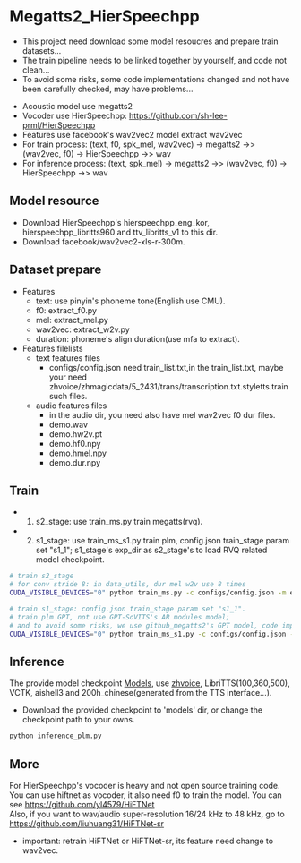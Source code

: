 # Megatts2_HierSpeechpp
- This project need download some model resoucres and prepare train datasets... 
- The train pipeline needs to be linked together by yourself, and code not clean...
- To avoid some risks, some code implementations changed and not have been carefully checked, may have problems...

* Acoustic model use megatts2
* Vocoder use HierSpeechpp: https://github.com/sh-lee-prml/HierSpeechpp
* Features use facebook's wav2vec2 model extract wav2vec
* For train process: (text, f0, spk_mel, wav2vec) -> megatts2 ->> (wav2vec, f0) -> HierSpeechpp ->> wav
* For inference process: (text, spk_mel) -> megatts2 ->> (wav2vec, f0) -> HierSpeechpp ->> wav

## Model resource 
- Download HierSpeechpp's hierspeechpp_eng_kor, hierspeechpp_libritts960 and ttv_libritts_v1 to this dir.
- Download facebook/wav2vec2-xls-r-300m.

## Dataset prepare
* Features
  * text: use pinyin's phoneme tone(English use CMU).
  * f0: extract_f0.py 
  * mel: extract_mel.py
  * wav2vec: extract_w2v.py
  * duration: phoneme's align duration(use mfa to extract).
* Features filelists
  * text features files
    * configs/config.json need train_list.txt,in the train_list.txt, maybe your need zhvoice/zhmagicdata/5_2431/trans/transcription.txt.styletts.train such files.
  * audio features files
    * in the audio dir, you need also have mel wav2vec f0  dur files.
    * demo.wav
    * demo.hw2v.pt
    * demo.hf0.npy
    * demo.hmel.npy
    * demo.dur.npy

## Train
- 1. s2_stage: use train_ms.py train megatts(rvq).
- 2. s1_stage: use train_ms_s1.py train plm, config.json train_stage param set "s1_1"; s1_stage's exp_dir as s2_stage's to load RVQ related model checkpoint.
```bash
# train s2_stage
# for conv stride 8: in data_utils, dur mel w2v use 8 times
CUDA_VISIBLE_DEVICES="0" python train_ms.py -c configs/config.json -m exp

# train s1_stage: config.json train_stage param set "s1_1".
# train plm GPT, not use GPT-SoVITS's AR modules model;
# and to avoid some risks, we use github_megatts2's GPT model, code implementation is not carefully checked...
CUDA_VISIBLE_DEVICES="0" python train_ms_s1.py -c configs/config.json -m exp
```

## Inference
The provide model checkpoint [Models](https://huggingface.co/liuhuang/Megatts2_HierSpeechpp), use [zhvoice](https://github.com/fighting41love/zhvoice), LibriTTS(100,360,500), VCTK, aishell3 and 200h_chinese(generated from the TTS interface...).
- Download the provided checkpoint to 'models' dir, or change the checkpoint path to your owns.
```bash
python inference_plm.py
```

## More
For HierSpeechpp's vocoder is heavy and not open source training code.<br/> You can use hiftnet as vocoder, it also need f0 to train the model. You can see https://github.com/yl4579/HiFTNet <br/>
Also, if you want to wav/audio super-resolution 16/24 kHz to 48 kHz, go to https://github.com/liuhuang31/HiFTNet-sr
* important: retrain HiFTNet or HiFTNet-sr, its feature need change to wav2vec.
